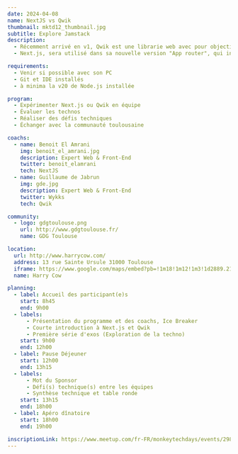 ```yaml
---
date: 2024-04-08
name: NextJS vs Qwik
thumbnail: mktd12_thumbnail.jpg
subtitle: Explore Jamstack
description:
  - Récemment arrivé en v1, Qwik est une librarie web avec pour objectif de charger et surtout d'exécuter un minimum de javascript. Son "meta-framework" Qwik City est en concurrence avec Next.js qui est un "meta-framework" web basé sur React.
  - Next.js, sera utilisé dans sa nouvelle version "App router", qui introduit notamment la notion de "React Server Component" (RSC).

requirements:
  - Venir si possible avec son PC
  - Git et IDE installés
  - à minima la v20 de Node.js installée

program:
  - Expérimenter Next.js ou Qwik en équipe
  - Évaluer les technos
  - Réaliser des défis techniques
  - Échanger avec la communauté toulousaine

coachs:
  - name: Benoit El Amrani
    img: benoit_el_amrani.jpg
    description: Expert Web & Front-End
    twitter: benoit_elamrani
    tech: NextJS
  - name: Guillaume de Jabrun
    img: gde.jpg
    description: Expert Web & Front-End
    twitter: Wykks
    tech: Qwik

community:
  - logo: gdgtoulouse.png
    url: http://www.gdgtoulouse.fr/
    name: GDG Toulouse

location:
  url: http://www.harrycow.com/
  address: 13 rue Sainte Ursule 31000 Toulouse
  iframe: https://www.google.com/maps/embed?pb=!1m18!1m12!1m3!1d2889.2108114431708!2d1.4394906157111187!3d43.60215206374777!2m3!1f0!2f0!3f0!3m2!1i1024!2i768!4f13.1!3m3!1m2!1s0x12aebb6258220a07%3A0xf1d45637938f3453!2sHarryCow!5e0!3m2!1sfr!2sfr!4v1466094946954
  name: Harry Cow

planning:
  - label: Accueil des participant(e)s
    start: 8h45
    end: 9h00
  - labels:
      - Présentation du programme et des coachs, Ice Breaker
      - Courte introduction à Next.js et Qwik
      - Première série d'exos (Exploration de la techno)
    start: 9h00
    end: 12h00
  - label: Pause Déjeuner
    start: 12h00
    end: 13h15
  - labels:
      - Mot du Sponsor
      - Défi(s) technique(s) entre les équipes
      - Synthèse technique et table ronde
    start: 13h15
    end: 18h00
  - label: Apéro dînatoire
    start: 18h00
    end: 19h00

inscriptionLink: https://www.meetup.com/fr-FR/monkeytechdays/events/298326303/
---
```

